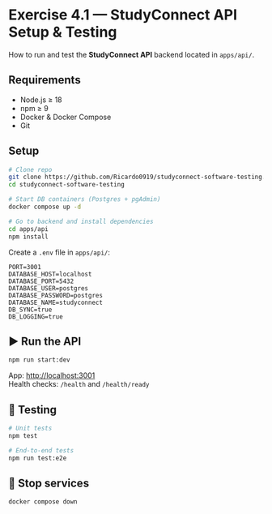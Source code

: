 # Exercise 4.1 — StudyConnect API Setup & Testing

How to run and test the **StudyConnect API** backend located in `apps/api/`.

## Requirements
- Node.js ≥ 18
- npm ≥ 9
- Docker & Docker Compose
- Git

## Setup

```bash
# Clone repo
git clone https://github.com/Ricardo0919/studyconnect-software-testing.git
cd studyconnect-software-testing

# Start DB containers (Postgres + pgAdmin)
docker compose up -d

# Go to backend and install dependencies
cd apps/api
npm install
```

Create a `.env` file in `apps/api/`:
```
PORT=3001
DATABASE_HOST=localhost
DATABASE_PORT=5432
DATABASE_USER=postgres
DATABASE_PASSWORD=postgres
DATABASE_NAME=studyconnect
DB_SYNC=true
DB_LOGGING=true
```

## ▶️ Run the API
```bash
npm run start:dev
```
App: [http://localhost:3001](http://localhost:3001)  
Health checks: `/health` and `/health/ready`

## 🧪 Testing
```bash
# Unit tests
npm test

# End-to-end tests
npm run test:e2e
```

## 🧹 Stop services
```bash
docker compose down
```